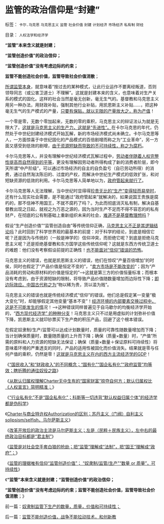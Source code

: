 # 监管的政治信仰是“封建”

标签： `卡尔.马克思` `马克思主义` `监管` `社会价值` `封建` `计划经济` `市场经济` `私有制` `财经` 

目录： `人权法学和经济学`

**“监管”本来含义就是封建；**

**“监管创造价值”的政治信仰；**

**“监管创造价值”没有考虑边际的约束；**

**监管不能创造社会价值，监管导致社会价值消散**；



[所谓监管本身](../../../2012/6/27/公害知识分子让中国的食品不安全.md)，就意味着“按过去的某种模式，让此行业运作不要离经叛道，否则领导同志（或公害卫道士）不理解”。这就是封建本来的含义，也意味着对生产关系的模式的固化。这样的社会当然是毫无创新，毫无生气的。基督教和马克思主义用另一种办法，用财政补贴，强制其他行业补贴，用凯恩斯主义补贴……，把这种毫无生气的生产模式的产量，[只要有保贴，就以无限的产量放大之，称为产值](../../../2009/12/18/交换创造价值决定了“市场才是经济”.md)！

一个零是零，无数个零加起来，无数的零的乘积，马克思主义的辩证法认为就是无限大了。[这就是马克思主义的生产力，这就是“先进性”。](../../../2011/5/1/生产力不是财富，产能过剩是巨大浪费.md)在卡尔马克思的年代，仍然处于中世纪封建经济模式开始瓦解，新的市场经济模式尚未确立。卡尔马克思等人，一方面惊喜于中世纪固化的产品模式的百倍剧增而称之为“工业革命”，另一方面又感受到低效的剧增，[由于资源短缺而导致的不可持续性，称之为腐朽](../../../2009/9/16/亵渎自然母亲的“发展就是硬道理”.md)。

卡尔马克思等人，并没有理解中世纪经济模式瓦解过程中，[劳动者伴随着人权完整性提高而自然得到的平等](../../../2010/1/25/只有劳动者拥有完整人权价值才能救中国.md)，更没有理解因劳动者所得构成了新的消费者阶层，即今天所谓“中产阶级”，可以通过市场经济的自主的自负盈亏（自已劳动所得）的消费，通过自然淘汰陈旧的、过度的产权，而解决中世纪生产模式的低效扩张，和对短缺资源的低效的利用。卡尔马克思等人简单地以为，[政府管起来就行了](http://darthvad.blog.163.com/blog/static/5339947020111128253230/)。

卡尔马克思等人无法理解，当中世纪时显得得[珍贵无比的“生产”变得轻而易举时](../../../2009/8/4/计划经济的工业化为什么不能解决民以食为天.md)，还有什么现实社会需要，是不能通过“政府管起来”就解决的，如果说国王贵族是腐朽的，那不信神不用国王，不就不腐朽了吗？。为此而彻底消灭私有制，解决自基督教出现之日起，就视之为万恶之源的，因为当时生产不足而不得不容忍的的私有财产，在彻底的公有制基础上重新组织未来的社会，[难道不是基督教理想吗](../../../2011/10/7/没有私有制就无所谓民主！基督教通往奴役之路的命运！.md)？



假设“生产创造价值”“监管创造自由”等传统信仰正确，[马克思主义不正是其逻辑结论吗](../../../2011/9/19/《资本论》逻辑比亚当斯密和李嘉图严密,和关税保护.md)？此时回到了科学世界观的最基本的前提：对于科学的结论，到底是相信它呢？还是因为与传统的（一般是神学的）信仰冲突，而拒绝它呢？到底是拒绝马克思主义呢？还是拒绝基督教和东方国学这些传统信仰呢？这就是东西方传统卫道士的难题：他们没有考察假设前提的正确性！[也不能面对“信仰”错误的恐怖](../../../2010/10/6/有神论的宗教是哲学，无神论的哲学是宗教.md)。

马克思主义的错误，也就是凯恩斯主义的错误，他们在惊叹“产量百倍增加”的时侯，同时也假定了“产品价值是恒定不变的”，“[卖方市场是不能改变的](../../../2009/4/19/被妖魔化的通货紧缩.md)”；因为“产品消耗的劳动和原材料的价值是恒定的”——>这就是第三方的价值恒量标准；而根本没有考虑到，由于资源短缺的限制，将导致产品价值随数量增加而边际性下降；[即边际效应。中国古代称之为](../../../2011/2/12/中国古代“发现了”边际效应和帕累托累积.md)“物以稀为贵，货以滥为贱”。

马克思主义的错误也就是传统经济模式“信仰”的错误。他们总是假定某一变量“极大变化”时，却能够假定其他变量“基本不变”！[经济环境的内部要素交换过程中，这是不可能发生的情](../../../2012/2/23/“测得准”的经济学都是伪科学.md)况！——>这种错误同样普遍见于自马歇尔的均衡经济学开始的，“[西方现代经济学”
的种种分支](../../../2009/12/24/理性人假设令“看得见的手”成为伪科学.md)！马克思主义只不过是用虚拟的计划弥补价值下降，凯恩斯主义就印钞票买下生产商的积压产品，回避了这个根本错误。

在假定奴隶制/生产/监管可以达成计划数量时，质量的可靠性随数量增加而下降；当计划确保质量时，数量随质量的上升而下降；确保（质量×数量）时，“产值”所需的原料和人力资源的短缺无法保证；确保（质量×数量＋保证原料可持续性）将意味着环境的严重透支的同时，产品的适用性被固化而价值消失。结果就是零与任何产值的乘积，仍然是零！[这就是马克思主义在内的西方主流经济学的GDP](../../../2009/12/18/市场经济是强制性的；GDP只有三条出路.md)！

《[“国民收入”和“财政收入”的不同概念；“国有化”“国企私有化”“政府监管”均等效；瞎折腾的通往奴役之路](../../../2012/7/6/“国民收入”和“财政收入”的不同概念；.md)》

《[从默认归属权理解Charter无中生有的“国家财富”掠夺自何方；默认归属权比《人权宣言》简明精准；](../../../2012/7/6/“国家财富”掠自何方？默认归属权比人权宣言简明精确.md)》

《[“行业私有化”不是“国企私有化”；科斯等一切违背“默认权益归属个体”的经济学都是伪科学](../../../2012/7/6/科斯及一切违背“默认权益归属个体”的都是伪科学.md)》

《[Charter与商业特许权Authorization的区别；苏丹主义（门阀）自利主义solipsism/selfish，马尔萨斯主义](../../../2012/7/7/马尔萨斯主义，自利主义，苏丹主义，自由放任，无政府主义.md)》

《[改革开放后的政治主流是马尔萨斯主义；左是（民粹＋民族主义），左中右的最终政治目标都是“君主制”](../../../2012/7/7/左派民粹民族主义，右派马尔萨斯主义.md)》

《[监管是对社会空手套白狼的抢劫；把“监管”理解成“法制”，把“国王”理解成“政府”；](../../../2012/7/7/监管是国王对社会的空手套白狼的抢劫.md)》

《[监管的理据唯有信仰“监管创造价值”；
“奴隶制/监管/生产”“数量 or 质量”，可持续性](../../../2012/7/8/奴隶制监管下生产的数量，质量，价值和可持续性；.md)》

《**“监管”本来含义就是封建；“监管创造价值”的政治信仰；**

**“监管创造价值”没有考虑边际的约束；监管不能创造社会价值，监管导致社会价值消散**；》



前一篇：[奴隶制监管下生产的数量，质量，价值和可持续性；](../../../2012/7/8/奴隶制监管下生产的数量，质量，价值和可持续性；.md)

后一篇：[监管不能创造价值，战争不能拉动技术，和创新教](../../../2012/7/8/监管不能创造价值，战争不能拉动技术，和创新教.md)